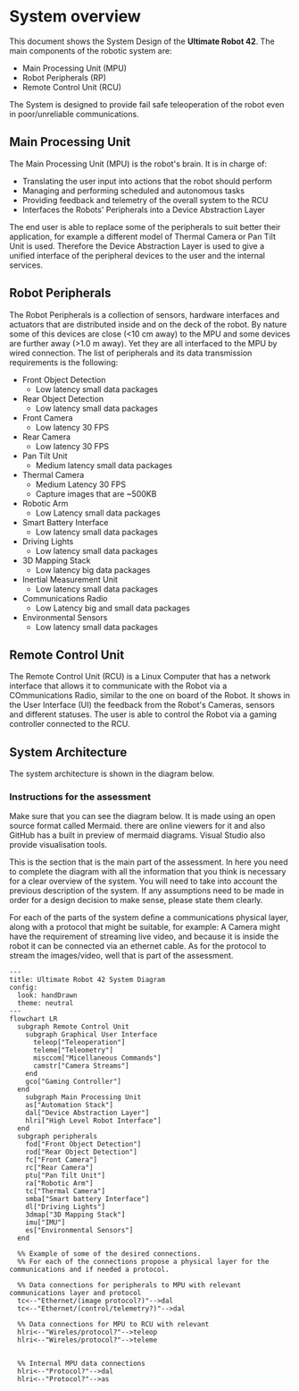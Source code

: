 # System overview

This document shows the System Design of the **Ultimate Robot 42**.
The main components of the robotic system are:
- Main Processing Unit (MPU)
- Robot Peripherals (RP)
- Remote Control Unit (RCU)

The System is designed to provide fail safe teleoperation of the robot even in poor/unreliable communications.

## Main Processing Unit

The Main Processing Unit (MPU) is the robot's brain. It is in charge of:
- Translating the user input into actions that the robot should perform
- Managing and performing scheduled and autonomous tasks
- Providing feedback and telemetry of the overall system to the RCU
- Interfaces the Robots' Peripherals into a Device Abstraction Layer

The end user is able to replace some of the peripherals to suit better their application, for example a different model of Thermal Camera or Pan Tilt Unit is used. Therefore the Device Abstraction Layer is used to give a unified interface of the peripheral devices to the user and the internal services.


## Robot Peripherals

The Robot Peripherals is a collection of sensors, hardware interfaces and actuators that are distributed inside and on the deck of the robot. By nature some of this devices are close (<10 cm away) to the MPU and some devices are further away (>1.0 m away). Yet they are all interfaced to the MPU by wired connection.
The list of peripherals and its data transmission requirements is the following:
- Front Object Detection
  - Low latency small data packages
- Rear Object Detection
  - Low latency small data packages
- Front Camera
  - Low latency 30 FPS
- Rear Camera
  - Low latency 30 FPS
- Pan Tilt Unit
  - Medium latency small data packages
- Thermal Camera
  - Medium Latency 30 FPS
  - Capture images that are ~500KB
- Robotic Arm
  - Low Latency small data packages
- Smart Battery Interface
  - Low latency small data packages
- Driving Lights
  - Low latency small data packages
- 3D Mapping Stack
  - Low latency big data packages
- Inertial Measurement Unit
  - Low latency small data packages
- Communications Radio
  - Low Latency big and small data packages
- Environmental Sensors
  - Low latency small data packages

## Remote Control Unit

The Remote Control Unit (RCU) is a Linux Computer that has a network interface that allows it to communicate with the Robot via a COmmunications Radio, similar to the one on board of the Robot. It shows in the User Interface (UI) the feedback from the Robot's Cameras, sensors and different statuses. The user is able to control the Robot via a gaming controller connected to the RCU.


## System Architecture

The system architecture is shown in the diagram below.
### Instructions for the assessment
Make sure that you can see the diagram below. It is made using an open source format called Mermaid. there are online viewers for it and also GitHub has a built in preview of mermaid diagrams. Visual Studio also provide visualisation tools.

This is the section that is the main part of the assessment. In here you need to complete the diagram with all the information that you think is necessary for a clear overview of the system. You will need to take into account the previous description of the system. If any assumptions need to be made in order for a design decision to make sense, please state them clearly.

For each of the parts of the system define a communications physical layer, along with a protocol that might be suitable, for example: A Camera might have the requirement of streaming live video, and because it is inside the robot it can be connected via an ethernet cable. As for the protocol to stream the images/video, well that is part of the assessment.


```mermaid
---
title: Ultimate Robot 42 System Diagram
config:
  look: handDrawn
  theme: neutral
---
flowchart LR
  subgraph Remote Control Unit
    subgraph Graphical User Interface
      teleop["Teleoperation"]
      teleme["Teleometry"]
      misccom["Micellaneous Commands"]
      camstr["Camera Streams"]
    end
    gco["Gaming Controller"]
  end
    subgraph Main Processing Unit
    as["Automation Stack"]
    dal["Device Abstraction Layer"]
    hlri["High Level Robot Interface"]
  end
  subgraph peripherals
    fod["Front Object Detection"]
    rod["Rear Object Detection"]
    fc["Front Camera"]
    rc["Rear Camera"]
    ptu["Pan Tilt Unit"]
    ra["Robotic Arm"]
    tc["Thermal Camera"]
    smba["Smart battery Interface"]
    dl["Driving Lights"]
    3dmap["3D Mapping Stack"]
    imu["IMU"]
    es["Environmental Sensors"]
  end

  %% Example of some of the desired connections.
  %% For each of the connections propose a physical layer for the communications and if needed a protocol.

  %% Data connections for peripherals to MPU with relevant communications layer and protocol
  tc<--"Ethernet/(image protocol?)"-->dal
  tc<--"Ethernet/(control/telemetry?)"-->dal

  %% Data connections for MPU to RCU with relevant
  hlri<--"Wireles/protocol?"-->teleop
  hlri<--"Wireles/protocol?"-->teleme


  %% Internal MPU data connections
  hlri<--"Protocol?"-->dal
  hlri<--"Protocol?"-->as

```
